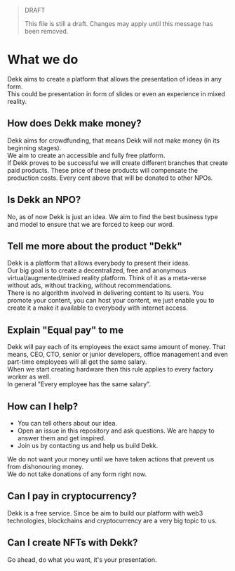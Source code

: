 > DRAFT
>
> This file is still a draft. Changes may apply until this message has been removed.


# What we do

Dekk aims to create a platform that allows the presentation of ideas in any form.  
This could be presentation in form of slides or even an experience in mixed reality.

## How does Dekk make money?

Dekk aims for crowdfunding, that means Dekk will not make money (in its beginning stages).  
We aim to create an accessible and fully free platform.  
If Dekk proves to be successful we will create different branches that create paid products. These price of these
products will compensate the production costs. Every cent above that will be donated to other NPOs.

## Is Dekk an NPO?

No, as of now Dekk is just an idea. We aim to find the best business type and model to ensure that we are forced to keep
our word.

## Tell me more about the product "Dekk"

Dekk is a platform that allows everybody to present their ideas.  
Our big goal is to create a decentralized, free and anonymous virtual/augmented/mixed reality platform. Think of it as a
meta-verse without ads, without tracking, without recommendations.  
There is no algorithm involved in delivering content to its users. You promote your content, you can host your content,
we just enable you to create it a make it available to everybody with internet access.

## Explain "Equal pay" to me

Dekk will pay each of its employees the exact same amount of money. That means, CEO, CTO, senior or junior developers,
office management and even part-time employees will all get the same salary.  
When we start creating hardware then this rule applies to every factory worker as well.  
In general "Every employee has the same salary".

## How can I help?

* You can tell others about our idea.
* Open an issue in this repository and ask questions. We are happy to answer them and get inspired.
* Join us by contacting us and help us build Dekk.

We do not want your money until we have taken actions that prevent us from dishonouring money.  
We do not take donations of any form right now.

## Can I pay in cryptocurrency?

Dekk is a free service. Since be aim to build our platform with web3 technologies, blockchains and cryptocurrency are a
very big topic to us.

## Can I create NFTs with Dekk?

Go ahead, do what you want, it's your presentation.
